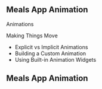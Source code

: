 ## Meals App Animation

Animations

Making Things Move
- Explicit vs Implicit Animations
- Building a Custom Animation
- Using Built-in Animation Widgets

## Meals App Animation
